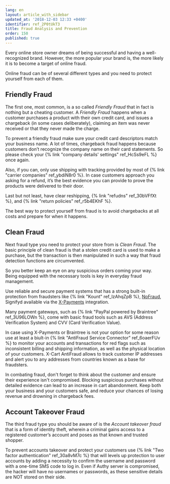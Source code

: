 ```yaml
---
lang: en
layout: article_with_sidebar
updated_at: '2018-12-03 12:33 +0400'
identifier: ref_2P0tUkT3
title: Fraud Analysis and Prevention
order: 150
published: true
---
```

Every online store owner dreams of being successful and having a well-recognized brand. However, the more popular your brand is, the more likely it is to become a target of online fraud.

Online fraud can be of several different types and you need to protect yourself from each of them.

## Friendly Fraud

The first one, most common, is a so called _Friendly Fraud_ that in fact is nothing but a cheating customer. A _Friendly Fraud_ happens when a customer purchases a product with their own credit card, and issues a chargeback (in some cases deliberately), claiming an item was never received or that they never made the charge.

To prevent a friendly fraud make sure your credit card descriptors match your business name. A lot of times, chargeback fraud happens because customers don’t recognize the company name on their card statements. So please check your {% link "company details' settings" ref_HcSs9eFL %} once again. 

Also, if you can, only use shipping with tracking provided by most of {% link "carrier companies" ref_ybdiN8r0 %}. In case customers approach you asking for a refund, it’s the best evidence you can provide to prove the products were delivered to their door.

Last but not least, have clear reshipping, {% link "refudns" ref_30bVFfXt %}, and {% link "return policies" ref_r5b4EKhF %}.

The best way to protect yourself from fraud is to avoid chargebacks at all costs and prepare for when it happens. 

## Clean Fraud

Next fraud type you need to protect your store from is _Clean Fraud_. The basic principle of clean fraud is that a stolen credit card is used to make a purchase, but the transaction is then manipulated in such a way that fraud detection functions are circumvented. 

So you better keep an eye on any suspicious orders coming your way. Being equipped with the necessary tools is key in everyday fraud management. 

Use reliable and secure payment systems that has a strong built-in protection from fraudsters like {% link "Kount" ref_lzAhqZpB %}, [NoFraud](https://market.x-cart.com/addons/nofraud-for-x-payments.html "Fraud Analysis and Prevention"), Signifyd available via the [X-Payments](https://www.x-payments.com/help/X-Payments:General_information "Fraud Analysis and Prevention") integration. 

Many payment gateways, such as {% link "PayPal powered by Braintree" ref_3U96LOWn %}, come with basic fraud tools such as AVS (Address Verification System) and CVV (Card Verification Value).

In case using X-Payments or Braintree is not your option for some reason use at least a biult-in {% link "AntiFraud Service Connector" ref_6oaerFUv %} to monitor your accounts and transactions for red flags such as inconsistent billing and shipping information, as well as the physical location of your customers. X-Cart AntiFraud allows to track customer IP addresses and alert you to any addresses from countries known as a base for fraudsters.

In combating fraud, don't forget to think about the customer and ensure their experience isn't compromised. Blocking suspicious purchases without detailed evidence can lead to an increase in cart abandonment. Keep both your business and your customers safe, and reduce your chances of losing revenue and drowning in chargeback fees.

## Account Takeover Fraud

The third fraud type you should be aware of is the _Account takeover fraud_ that is a form of identity theft, wherein a criminal gains access to a registered customer’s account and poses as that known and trusted shopper. 

To prevent accounts takeover and protect your customers use {% link "Two factor authentication" ref_30a8vM7c %} that will levels up protection to user accounts by adding a necessity to confirm the username and password with a one-time SMS code to log in. Even if Authy server is compromised, the hacker will have no usernames or passwords, as these sensitive details are NOT stored on their side.


